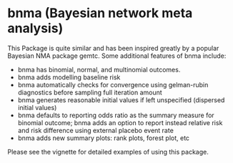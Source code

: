 
<!-- README.md is generated from README.Rmd. Please edit that file -->
bnma (Bayesian network meta analysis)
=====================================

This Package is quite similar and has been inspired greatly by a popular Bayesian NMA package gemtc. Some additional features of bnma include:

-   bnma has binomial, normal, and multinomial outcomes.
-   bnma adds modelling baseline risk
-   bnma automatically checks for convergence using gelman-rubin diagnostics before sampling full iteration amount
-   bnma generates reasonable initial values if left unspecified (dispersed initial values)
-   bnma defaults to reporting odds ratio as the summary measure for binomial outcome; bnma adds an option to report instead relative risk and risk difference using external placebo event rate
-   bnma adds new summary plots: rank plots, forest plot, etc

Please see the vignette for detailed examples of using this package.
